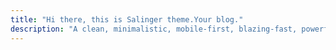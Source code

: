 ```yaml
---
title: "Hi there, this is Salinger theme.Your blog."
description: "A clean, minimalistic, mobile-first, blazing-fast, powerfull theme for Hugo framework made with Tailwind and DaisyUI. Please consider starring this project on Github."
---
```

